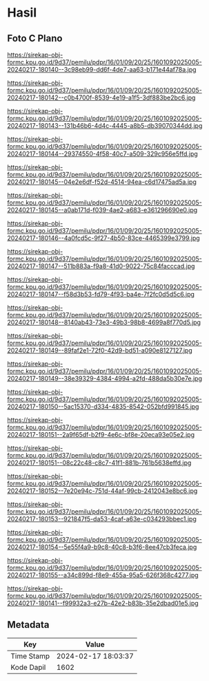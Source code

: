 # Hasil

## Foto C Plano

https://sirekap-obj-formc.kpu.go.id/9d37/pemilu/pdpr/16/01/09/20/25/1601092025005-20240217-180140--3c98eb99-dd6f-4de7-aa63-b171e44af78a.jpg

https://sirekap-obj-formc.kpu.go.id/9d37/pemilu/pdpr/16/01/09/20/25/1601092025005-20240217-180142--c0b4700f-8539-4e19-a1f5-3df883be2bc6.jpg

https://sirekap-obj-formc.kpu.go.id/9d37/pemilu/pdpr/16/01/09/20/25/1601092025005-20240217-180143--131b46b6-4d4c-4445-a8b5-db39070344dd.jpg

https://sirekap-obj-formc.kpu.go.id/9d37/pemilu/pdpr/16/01/09/20/25/1601092025005-20240217-180144--29374550-4f58-40c7-a509-329c956e5ffd.jpg

https://sirekap-obj-formc.kpu.go.id/9d37/pemilu/pdpr/16/01/09/20/25/1601092025005-20240217-180145--04e2e6df-f52d-4514-94ea-c6d17475ad5a.jpg

https://sirekap-obj-formc.kpu.go.id/9d37/pemilu/pdpr/16/01/09/20/25/1601092025005-20240217-180145--a0ab171d-f039-4ae2-a683-e361296690e0.jpg

https://sirekap-obj-formc.kpu.go.id/9d37/pemilu/pdpr/16/01/09/20/25/1601092025005-20240217-180146--4a0fcd5c-9f27-4b50-83ce-4465399e3799.jpg

https://sirekap-obj-formc.kpu.go.id/9d37/pemilu/pdpr/16/01/09/20/25/1601092025005-20240217-180147--511b883a-f9a8-41d0-9022-75c84facccad.jpg

https://sirekap-obj-formc.kpu.go.id/9d37/pemilu/pdpr/16/01/09/20/25/1601092025005-20240217-180147--f58d3b53-fd79-4f93-ba4e-7f2fc0d5d5c6.jpg

https://sirekap-obj-formc.kpu.go.id/9d37/pemilu/pdpr/16/01/09/20/25/1601092025005-20240217-180148--8140ab43-73e3-49b3-98b8-4699a8f770d5.jpg

https://sirekap-obj-formc.kpu.go.id/9d37/pemilu/pdpr/16/01/09/20/25/1601092025005-20240217-180149--89faf2e1-72f0-42d9-bd51-a090e8127127.jpg

https://sirekap-obj-formc.kpu.go.id/9d37/pemilu/pdpr/16/01/09/20/25/1601092025005-20240217-180149--38e39329-4384-4994-a2fd-488da5b30e7e.jpg

https://sirekap-obj-formc.kpu.go.id/9d37/pemilu/pdpr/16/01/09/20/25/1601092025005-20240217-180150--5ac15370-d334-4835-8542-052bfd991845.jpg

https://sirekap-obj-formc.kpu.go.id/9d37/pemilu/pdpr/16/01/09/20/25/1601092025005-20240217-180151--2a9f65df-b2f9-4e6c-bf8e-20eca93e05e2.jpg

https://sirekap-obj-formc.kpu.go.id/9d37/pemilu/pdpr/16/01/09/20/25/1601092025005-20240217-180151--08c22c48-c8c7-41f1-881b-761b5638effd.jpg

https://sirekap-obj-formc.kpu.go.id/9d37/pemilu/pdpr/16/01/09/20/25/1601092025005-20240217-180152--7e20e94c-751d-44af-99cb-2412043e8bc6.jpg

https://sirekap-obj-formc.kpu.go.id/9d37/pemilu/pdpr/16/01/09/20/25/1601092025005-20240217-180153--921847f5-da53-4caf-a63e-c034293bbec1.jpg

https://sirekap-obj-formc.kpu.go.id/9d37/pemilu/pdpr/16/01/09/20/25/1601092025005-20240217-180154--5e55f4a9-b9c8-40c8-b3f6-8ee47cb3feca.jpg

https://sirekap-obj-formc.kpu.go.id/9d37/pemilu/pdpr/16/01/09/20/25/1601092025005-20240217-180155--a34c899d-f8e9-455a-95a5-626f368c4277.jpg

https://sirekap-obj-formc.kpu.go.id/9d37/pemilu/pdpr/16/01/09/20/25/1601092025005-20240217-180141--f99932a3-e27b-42e2-b83b-35e2dbad01e5.jpg


## Metadata

| Key        | Value               |
| ---------- | ------------------- |
| Time Stamp | 2024-02-17 18:03:37 |
| Kode Dapil | 1602                |



